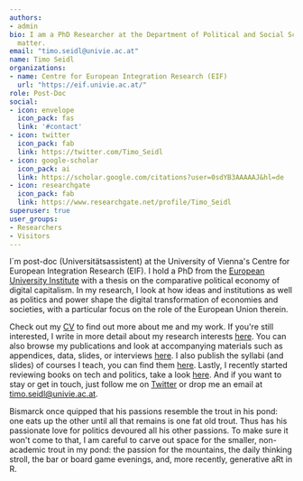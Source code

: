 ```yaml
---
authors:
- admin
bio: I am a PhD Researcher at the Department of Political and Social Science at the European University Institute
  matter.
email: "timo.seidl@univie.ac.at"
name: Timo Seidl
organizations:
- name: Centre for European Integration Research (EIF)
  url: "https://eif.univie.ac.at/"
role: Post-Doc
social:
- icon: envelope
  icon_pack: fas
  link: '#contact'
- icon: twitter
  icon_pack: fab
  link: https://twitter.com/Timo_Seidl
- icon: google-scholar
  icon_pack: ai
  link: https://scholar.google.com/citations?user=0sdYB3AAAAAJ&hl=de
- icon: researchgate
  icon_pack: fab
  link: https://www.researchgate.net/profile/Timo_Seidl
superuser: true
user_groups:
- Researchers
- Visitors
---
```

I´m post-doc (Universitätsassistent) at the University of Vienna's Centre for European Integration Research (EIF). I hold a PhD from the [European University Institute](https://www.eui.eu/) with a thesis on the comparative political economy of digital capitalism. In my research, I look at how ideas and institutions as well as politics and power shape the digital transformation of economies and societies, with a particular focus on the role of the European Union therein.

Check out my [CV](files/CV_Seidl.pdf) to find out more about me and my work. If you're still interested, I write in more detail about my research interests [here](/research). You can also browse my publications and look at accompanying materials such as appendices, data, slides, or interviews [here](/publication). I also publish the syllabi (and slides) of courses I teach, you can find them [here](/teaching). Lastly, I recently started reviewing books on tech and politics, take a look [here](/post). And if you want to stay or get in touch, just follow me on [Twitter](https://twitter.com/Timo_Seidl) or drop me an email at <timo.seidl@univie.ac.at>.

Bismarck once quipped that his passions resemble the trout in his pond: one eats up the other until all that remains is one fat old trout. Thus has his passionate love for politics devoured all his other passions. To make sure it won't come to that, I am careful to carve out space for the smaller, non-academic trout in my pond: the passion for the mountains, the daily thinking stroll, the bar or board game evenings, and, more recently, generative aRt in R.